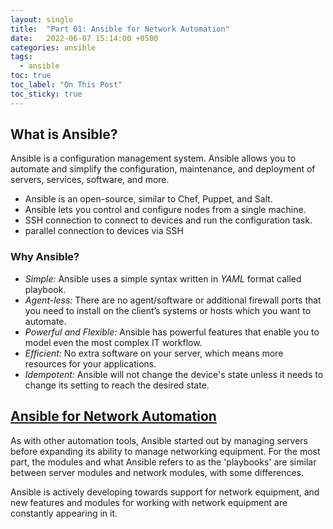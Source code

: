 ```yaml
---
layout: single
title:  "Part 01: Ansible for Network Automation"
date:   2022-06-07 15:14:00 +0500
categories: ansible
tags: 
  - ansible
toc: true
toc_label: "On This Post"
toc_sticky: true
---
```


## What is Ansible?
Ansible is a configuration management system. Ansible allows you to automate and simplify the configuration, maintenance, and deployment of servers, services, software, and more.

- Ansible is an open-source, similar to Chef, Puppet, and Salt.
- Ansible lets you control and configure nodes from a single machine.
- SSH connection to connect to devices and run the configuration task.
- parallel connection to devices via SSH

### Why Ansible?

- *Simple:* Ansible uses a simple syntax written in *YAML* format called playbook.
- *Agent-less:* There are no agent/software or additional firewall ports that you need to install on the client’s systems or hosts which you want to automate.
- *Powerful and Flexible:* Ansible has powerful features that enable you to model even the most complex IT workflow.
- *Efficient:* No extra software on your server, which means more resources for your applications.
- *Idempotent:* Ansible will not change the device's state unless it needs to change its setting to reach the desired state.

## [Ansible for Network Automation](https://docs.ansible.com/ansible/2.9/network/index.html)

As with other automation tools, Ansible started out by managing servers before expanding its ability to manage networking equipment. For the most part, the modules and what Ansible refers to as the 'playbooks' are similar between server modules and network modules, with some differences.

Ansible is actively developing towards support for network equipment, and new features and modules for working with network equipment are constantly appearing in it.
